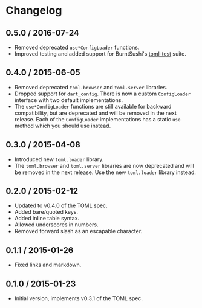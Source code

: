 # Changelog

## 0.5.0 / 2016-07-24

- Removed deprecated `use*ConfigLoader` functions.
- Improved testing and added support for BurntSushi's [toml-test][] suite.

## 0.4.0 / 2015-06-05

- Removed deprecated `toml.browser` and `toml.server` libraries.
- Dropped support for `dart_config`. There is now a custom `ConfigLoader`
  interface with two default implementations.
- The `use*ConfigLoader` functions are still available for backward
  compatibility, but are deprecated and will be removed in the next
  release. Each of the `ConfigLoader` implementations has a static `use`
  method which you should use instead.

## 0.3.0 / 2015-04-08

- Introduced new `toml.loader` library.
- The `toml.browser` and `toml.server` libraries are now deprecated and will
  be removed in the next release. Use the new `toml.loader` library instead.

## 0.2.0 / 2015-02-12

- Updated to v0.4.0 of the TOML spec.
- Added bare/quoted keys.
- Added inline table syntax.
- Allowed underscores in numbers.
- Removed forward slash as an escapable character.

## 0.1.1 / 2015-01-26

- Fixed links and markdown.

## 0.1.0 / 2015-01-23

- Initial version, implements v0.3.1 of the TOML spec.

[toml-test]: https://github.com/BurntSushi/toml-test
  "A language agnostic test suite for TOML parsers."
